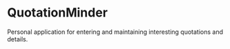 # QuotationMinder
Personal application for entering and maintaining interesting quotations and details.
